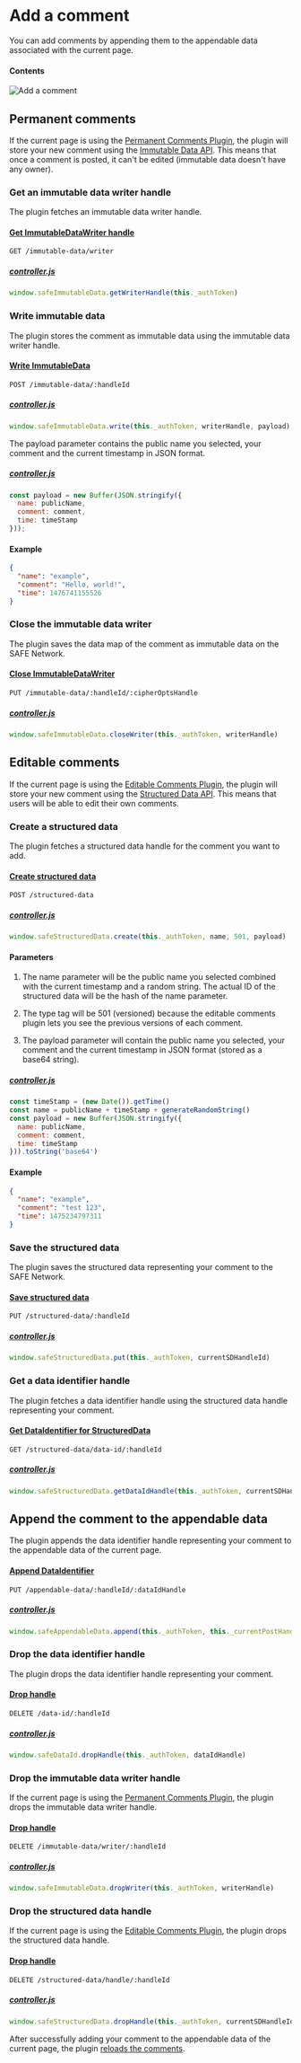 # Add a comment

You can add comments by appending them to the appendable data associated with the current page.

#### Contents

<!-- toc -->

![Add a comment](img/add-a-comment.png)

## Permanent comments

If the current page is using the [Permanent Comments Plugin](https://github.com/maidsafe/safe_examples/tree/master/permanent_comments_plugin), the plugin will store your new comment using the [Immutable Data API](https://api.safedev.org/low-level-api/immutable-data/). This means that once a comment is posted, it can't be edited (immutable data doesn't have any owner).

### Get an immutable data writer handle

The plugin fetches an immutable data writer handle.

#### [Get ImmutableDataWriter handle](https://github.com/maidsafe/rfcs/blob/master/text/0042-launcher-api-v0.6/api/immutable_data.md#get-immutabledata-writer)

```
GET /immutable-data/writer
```

##### [controller.js](https://github.com/maidsafe/safe_examples/blob/19cb638c3f02a4b9b9492e44f1527f6010c8e9ba/permanent_comments_plugin/comments/src/controller.js#L214)

```js
window.safeImmutableData.getWriterHandle(this._authToken)
```

### Write immutable data

The plugin stores the comment as immutable data using the immutable data writer handle.

#### [Write ImmutableData](https://github.com/maidsafe/rfcs/blob/master/text/0042-launcher-api-v0.6/api/immutable_data.md#write-immutable-data)

```
POST /immutable-data/:handleId
```

##### [controller.js](https://github.com/maidsafe/safe_examples/blob/19cb638c3f02a4b9b9492e44f1527f6010c8e9ba/permanent_comments_plugin/comments/src/controller.js#L216)

```js
window.safeImmutableData.write(this._authToken, writerHandle, payload)
```

The payload parameter contains the public name you selected, your comment and the current timestamp in JSON format.

##### [controller.js](https://github.com/maidsafe/safe_examples/blob/19cb638c3f02a4b9b9492e44f1527f6010c8e9ba/permanent_comments_plugin/comments/src/controller.js#L206-L210)

```js
const payload = new Buffer(JSON.stringify({
  name: publicName,
  comment: comment,
  time: timeStamp
}));
```

#### Example

```json
{
  "name": "example",
  "comment": "Hello, world!",
  "time": 1476741155526
}
```

### Close the immutable data writer

The plugin saves the data map of the comment as immutable data on the SAFE Network.

#### [Close ImmutableDataWriter](https://github.com/maidsafe/rfcs/blob/master/text/0042-launcher-api-v0.6/api/immutable_data.md#close-immutable-data-writer)

```
PUT /immutable-data/:handleId/:cipherOptsHandle
```

##### [controller.js](https://github.com/maidsafe/safe_examples/blob/19cb638c3f02a4b9b9492e44f1527f6010c8e9ba/permanent_comments_plugin/comments/src/controller.js#L220)

```js
window.safeImmutableData.closeWriter(this._authToken, writerHandle)
```

## Editable comments

If the current page is using the [Editable Comments Plugin](https://github.com/maidsafe/safe_examples/tree/master/editable_comments_plugin), the plugin will store your new comment using the [Structured Data API](https://api.safedev.org/low-level-api/structured-data/). This means that users will be able to edit their own comments.

### Create a structured data

The plugin fetches a structured data handle for the comment you want to add.

#### [Create structured data](https://api.safedev.org/low-level-api/structured-data/create-structured-data.html)

```
POST /structured-data
```

##### [controller.js](https://github.com/maidsafe/safe_examples/blob/19cb638c3f02a4b9b9492e44f1527f6010c8e9ba/editable_comments_plugin/comments/src/controller.js#L254)

```js
window.safeStructuredData.create(this._authToken, name, 501, payload)
```

#### Parameters

1. The name parameter will be the public name you selected combined with the current timestamp and a random string. The actual ID of the structured data will be the hash of the name parameter.

2. The type tag will be 501 (versioned) because the editable comments plugin lets you see the previous versions of each comment.

3. The payload parameter will contain the public name you selected, your comment and the current timestamp in JSON format (stored as a base64 string).

##### [controller.js](https://github.com/maidsafe/safe_examples/blob/19cb638c3f02a4b9b9492e44f1527f6010c8e9ba/editable_comments_plugin/comments/src/controller.js#L243-L249)

```js
const timeStamp = (new Date()).getTime()
const name = publicName + timeStamp + generateRandomString()
const payload = new Buffer(JSON.stringify({
  name: publicName,
  comment: comment,
  time: timeStamp
})).toString('base64')
```

#### Example

```json
{
  "name": "example",
  "comment": "test 123",
  "time": 1475234797311
}
```

### Save the structured data

The plugin saves the structured data representing your comment to the SAFE Network.

#### [Save structured data](https://api.safedev.org/low-level-api/structured-data/save-structured-data.html#put-endpoint)

```
PUT /structured-data/:handleId
```

##### [controller.js](https://github.com/maidsafe/safe_examples/blob/19cb638c3f02a4b9b9492e44f1527f6010c8e9ba/editable_comments_plugin/comments/src/controller.js#L256)

```js
window.safeStructuredData.put(this._authToken, currentSDHandleId)
```

### Get a data identifier handle

The plugin fetches a data identifier handle using the structured data handle representing your comment.

#### [Get DataIdentifier for StructuredData](https://github.com/maidsafe/rfcs/blob/master/text/0042-launcher-api-v0.6/api/structured_data.md#get-dataidentifier-handle-for-structured-data)

```
GET /structured-data/data-id/:handleId
```

##### [controller.js](https://github.com/maidsafe/safe_examples/blob/19cb638c3f02a4b9b9492e44f1527f6010c8e9ba/editable_comments_plugin/comments/src/controller.js#L260)

```js
window.safeStructuredData.getDataIdHandle(this._authToken, currentSDHandleId)
```

## Append the comment to the appendable data

The plugin appends the data identifier handle representing your comment to the appendable data of the current page.

#### [Append DataIdentifier](https://github.com/maidsafe/rfcs/blob/master/text/0042-launcher-api-v0.6/api/appendable_data.md#append-data)

```
PUT /appendable-data/:handleId/:dataIdHandle
```

##### [controller.js](https://github.com/maidsafe/safe_examples/blob/19cb638c3f02a4b9b9492e44f1527f6010c8e9ba/permanent_comments_plugin/comments/src/controller.js#L222)

```js
window.safeAppendableData.append(this._authToken, this._currentPostHandleId, dataIdHandle)
```

### Drop the data identifier handle

The plugin drops the data identifier handle representing your comment.

#### [Drop handle](https://github.com/maidsafe/rfcs/blob/master/text/0042-launcher-api-v0.6/api/data_identifier.md#drop-handle)

```
DELETE /data-id/:handleId
```

##### [controller.js](https://github.com/maidsafe/safe_examples/blob/19cb638c3f02a4b9b9492e44f1527f6010c8e9ba/permanent_comments_plugin/comments/src/controller.js#L224)

```js
window.safeDataId.dropHandle(this._authToken, dataIdHandle)
```

### Drop the immutable data writer handle

If the current page is using the [Permanent Comments Plugin](https://github.com/maidsafe/safe_examples/tree/master/permanent_comments_plugin), the plugin drops the immutable data writer handle.

#### [Drop handle](https://github.com/maidsafe/rfcs/blob/master/text/0042-launcher-api-v0.6/api/immutable_data.md#drop-immutable-data-writer)

```
DELETE /immutable-data/writer/:handleId
```

##### [controller.js](https://github.com/maidsafe/safe_examples/blob/19cb638c3f02a4b9b9492e44f1527f6010c8e9ba/permanent_comments_plugin/comments/src/controller.js#L230)

```js
window.safeImmutableData.dropWriter(this._authToken, writerHandle)
```

### Drop the structured data handle

If the current page is using the [Editable Comments Plugin](https://github.com/maidsafe/safe_examples/tree/master/editable_comments_plugin), the plugin drops the structured data handle.

#### [Drop handle](https://github.com/maidsafe/rfcs/blob/master/text/0042-launcher-api-v0.6/api/structured_data.md#drop-handle)

```
DELETE /structured-data/handle/:handleId
```

##### [controller.js](https://github.com/maidsafe/safe_examples/blob/19cb638c3f02a4b9b9492e44f1527f6010c8e9ba/editable_comments_plugin/comments/src/controller.js#L267)

```js
window.safeStructuredData.dropHandle(this._authToken, currentSDHandleId)
```

After successfully adding your comment to the appendable data of the current page, the plugin [reloads the comments](fetch-comments.md).
